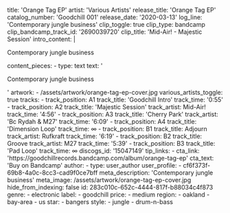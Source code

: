 title: 'Orange Tag EP'
artist: 'Various Artists'
release_title: 'Orange Tag EP'
catalog_number: 'Goodchill 001'
release_date: '2020-03-13'
log_line: 'Contemporary jungle business'
clip_toggle: true
clip_type: bandcamp
clip_bandcamp_track_id: '2690039720'
clip_title: 'Mid-Air! - Majestic Session'
intro_content: |
  <p>Contemporary jungle business
  </p>
content_pieces:
  -
    type: text
    text: '<p>Contemporary jungle business</p>'
artwork:
  - /assets/artwork/orange-tag-ep-cover.jpg
various_artists_toggle: true
tracks:
  -
    track_position: A1
    track_title: 'Goodchill Intro'
    track_time: '0:55'
  -
    track_position: A2
    track_title: 'Majestic Session'
    track_artist: Mid-Air!
    track_time: '4:56'
  -
    track_position: A3
    track_title: 'Cherry Park'
    track_artist: 'Bc Rydah & M27'
    track_time: '6:09'
  -
    track_position: A4
    track_title: 'Dimension Loop'
    track_time: ∞
  -
    track_position: B1
    track_title: Adjourn
    track_artist: Rufkraft
    track_time: '6:19'
  -
    track_position: B2
    track_title: Groove
    track_artist: M27
    track_time: '5:39'
  -
    track_position: B3
    track_title: 'Pad Loop'
    track_time: ∞
discogs_id: '15047149'
tip_links:
  -
    cta_link: 'https://goodchillrecords.bandcamp.com/album/orange-tag-ep'
    cta_text: 'Buy on Bandcamp'
author:
  -
    type: user_author
    user_profile:
      - cf6f373f-69b8-4a0c-8cc3-cad9f0ce7bff
meta_description: 'Contemporary jungle business'
meta_image: /assets/artwork/orange-tag-ep-cover.jpg
hide_from_indexing: false
id: 283c010c-652c-4444-817f-b88034c4f873
genre:
  - electronic
label:
  - goodchill
price:
  - medium
region:
  - oakland
  - bay-area
  - us
star:
  - bangers
style:
  - jungle
  - drum-n-bass
